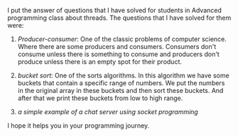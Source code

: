 I put the answer of questions that I have solved for students in Advanced programming class about threads. The questions that I have solved for them were:

1) *Producer-consumer*: One of the classic problems of computer science. Where there are some producers and consumers. Consumers don't consume unless there is something to consume and producers don't produce unless there is an empty spot for their product.

2) *bucket sort*: One of the sorts algorithms. In this algorithm we have some buckets that contain a specific range of numbers. We put the numbers in the original array in these buckets and then sort these buckets. And after that we print these buckets from low to high range.

3) *a simple example of a chat server using socket programming*

I hope it helps you in your programming journey.


